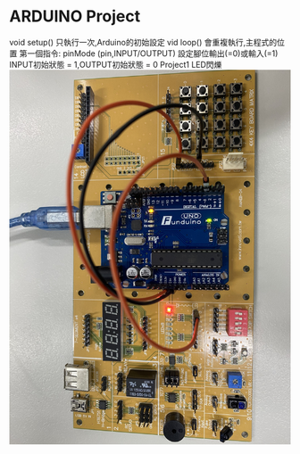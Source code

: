 # ARDUINO Project
void setup() 只執行一次,Arduino的初始設定
vid loop() 會重複執行,主程式的位置
第一個指令:
pinMode (pin,INPUT/OUTPUT)
設定腳位輸出(=0)或輸入(=1)
INPUT初始狀態 = 1,OUTPUT初始狀態 = 0
Project1 LED閃爍
![image](https://github.com/JasonKao0725/Arduino/blob/master/9B7CCF67-C73C-4070-9213-7E7BCDEE8E0A.jpeg)
